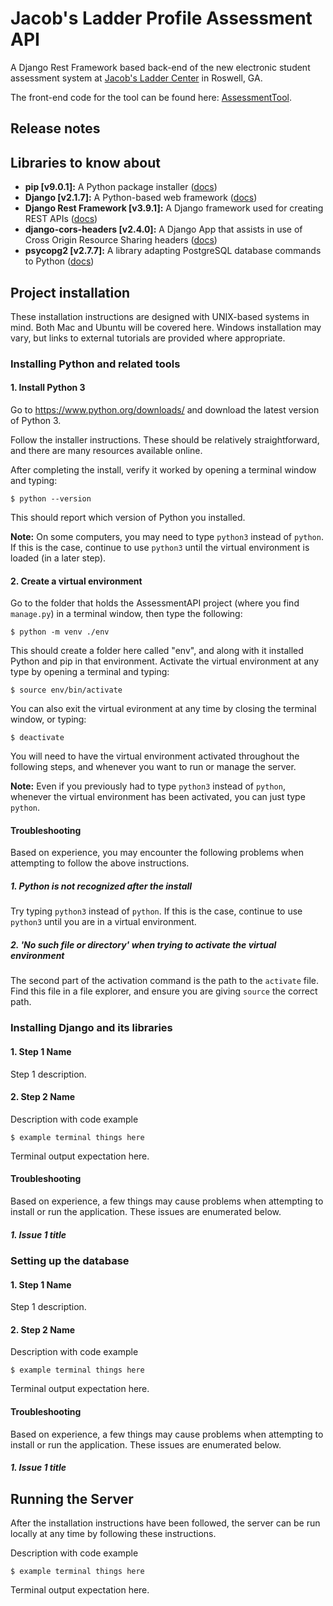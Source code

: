# Jacob's Ladder Profile Assessment API
A Django Rest Framework based back-end of the new electronic student assessment system at [Jacob's Ladder Center](https://www.jacobsladdercenter.com/) in Roswell, GA.

The front-end code for the tool can be found here: [AssessmentTool](https://github.com/JacobsLadderJD/AssessmentTool).

## Release notes

## Libraries to know about
- **pip [v9.0.1]:** A Python package installer ([docs](https://pypi.org/project/pip/))
- **Django [v2.1.7]:** A Python-based web framework ([docs](https://djangoproject.com))
- **Django Rest Framework [v3.9.1]:** A Django framework used for creating REST APIs ([docs](https://www.django-rest-framework.org/))
- **django-cors-headers [v2.4.0]:** A Django App that assists in use of Cross Origin Resource Sharing headers ([docs](https://pypi.org/project/django-cors-headers/))
- **psycopg2 [v2.7.7]:** A library adapting PostgreSQL database commands to Python ([docs](http://initd.org/psycopg/))

## Project installation
These installation instructions are designed with UNIX-based systems in mind. Both Mac and Ubuntu will be covered here. Windows installation may vary, but links to external tutorials are provided where appropriate.

### Installing Python and related tools
#### 1. Install Python 3
Go to https://www.python.org/downloads/ and download the latest version of Python 3.

Follow the installer instructions. These should be relatively straightforward, and there are many resources available online.

After completing the install, verify it worked by opening a terminal window and typing:
```
$ python --version
```
This should report which version of Python you installed.

**Note:** On some computers, you may need to type `python3` instead of `python`. If this is the case, continue to use `python3` until the virtual environment is loaded (in a later step).

#### 2. Create a virtual environment
Go to the folder that holds the AssessmentAPI project (where you find `manage.py`) in a terminal window, then type the following:
```
$ python -m venv ./env
```
This should create a folder here called "env", and along with it installed Python and pip in that environment. Activate the virtual environment at any type by opening a terminal and typing:
```
$ source env/bin/activate
```
You can also exit the virtual evironment at any time by closing the terminal window, or typing:
```
$ deactivate
```
You will need to have the virtual environment activated throughout the following steps, and whenever you want to run or manage the server.

**Note:** Even if you previously had to type `python3` instead of `python`, whenever the virtual environment has been activated, you can just type `python`.

#### Troubleshooting
Based on experience, you may encounter the following problems when attempting to follow the above instructions.
##### 1. Python is not recognized after the install
Try typing `python3` instead of `python`. If this is the case, continue to use `python3` until you are in a virtual environment.
##### 2. 'No such file or directory' when trying to activate the virtual environment
The second part of the activation command is the path to the `activate` file. Find this file in a file explorer, and ensure you are giving `source` the correct path.

### Installing Django and its libraries
#### 1. Step 1 Name
Step 1 description.

#### 2. Step 2 Name
Description with code example
```
$ example terminal things here
```
Terminal output expectation here.

#### Troubleshooting
Based on experience, a few things may cause problems when attempting to install or run the application. These issues are enumerated below.
##### 1. Issue 1 title

### Setting up the database
#### 1. Step 1 Name
Step 1 description.

#### 2. Step 2 Name
Description with code example
```
$ example terminal things here
```
Terminal output expectation here.

#### Troubleshooting
Based on experience, a few things may cause problems when attempting to install or run the application. These issues are enumerated below.
##### 1. Issue 1 title

## Running the Server
After the installation instructions have been followed, the server can be run locally at any time by following these instructions.

Description with code example
```
$ example terminal things here
```
Terminal output expectation here.